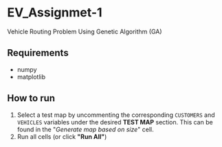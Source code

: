 # EV_Assignmet-1
Vehicle Routing Problem Using Genetic Algorithm (GA)

## Requirements
- numpy
- matplotlib

## How to run
1. Select a test map by uncommenting the corresponding `CUSTOMERS` and `VEHICLES` variables under the desired **TEST MAP** section. This can be found in the "*Generate map based on size*" cell.  
2. Run all cells (or click **"Run All"**)



  







